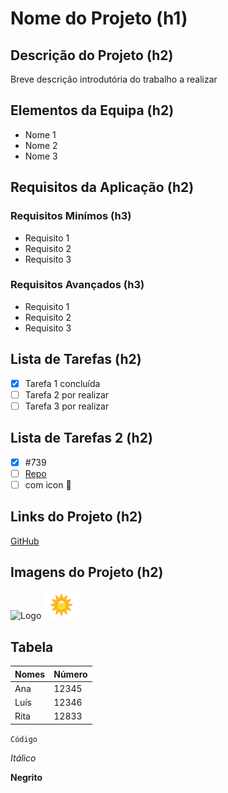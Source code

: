 # Nome do Projeto (h1)

## Descrição do Projeto (h2)
Breve descrição introdutória do trabalho a realizar

## Elementos da Equipa (h2)
* Nome 1
* Nome 2
* Nome 3

## Requisitos da Aplicação (h2)
### Requisitos Minímos (h3)
* Requisito 1
* Requisito 2
* Requisito 3

### Requisitos Avançados (h3)
* Requisito 1
* Requisito 2
* Requisito 3

## Lista de Tarefas (h2)
- [x] Tarefa 1 concluída
- [ ] Tarefa 2 por realizar
- [ ] Tarefa 3 por realizar

## Lista de Tarefas 2 (h2)
- [x] #739
- [ ] [Repo](https://github.com/octo-org/octo-repo-go)
- [ ] com icon :tada:

## Links do Projeto (h2)
[GitHub](https://github.com/)

## Imagens do Projeto (h2)
![Logo](https://image.similarpng.com/very-thumbnail/2020/12/Lorem-ipsum-logo-design-on-transparent-PNG.png)
![Logo2](sol.gif)

## Tabela
Nomes | Número
-- | --
Ana | 12345
Luís | 12346
Rita | 12833

`Código`

*Itálico*

**Negrito**
